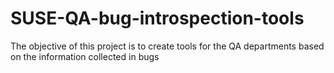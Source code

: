 # SUSE-QA-bug-introspection-tools
The objective of this project is to create tools for the QA departments based on the information collected in bugs
